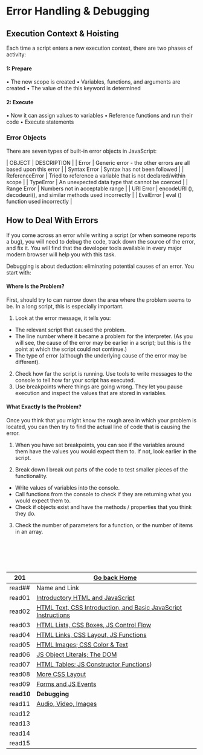 # Error Handling & Debugging

## Execution Context & Hoisting

Each time a script enters a new execution context, there are two phases of activity:

#### 1: Prepare

• The new scope is created
• Variables, functions, and arguments are created
• The value of the this keyword is determined

#### 2: Execute

• Now it can assign values to variables
• Reference functions and run their code
• Execute statements

### Error Objects

There are seven types of built-in error objects in JavaScript:

| OBJECT | DESCRIPTION |
| Error | Generic error - the other errors are all based upon this error |
| Syntax Error | Syntax has not been followed |
| ReferenceError | Tried to reference a variable that is not declared/within scope |
| TypeError | An unexpected data type that cannot be coerced |
| Range Error | Numbers not in acceptable range |
| URI Error | encodeURI (), decodeuri(), and similar methods used incorrectly |
| EvalError | eval () function used incorrectly |


## How to Deal With Errors

If you come across an error while writing a script (or when someone reports a bug), you will need to debug the code, track down the source of the error, and fix it.
You will find that the developer tools available in every major modern browser will help you with this task.

Debugging is about deduction: eliminating potential causes of an error. You start with:

#### Where Is the Problem?

First, should try to can narrow down the area where the problem seems to be. In a long script, this is especially important.

1. Look at the error message, it tells you:

- The relevant script that caused the problem.
- The line number where it became a problem for the interpreter. (As you will see, the cause of the error may be earlier in a script; but this is the point at which the script could not continue.)
- The type of error (although the underlying cause of the error may be different).

2. Check how far the script is running. Use tools to write messages to the console to tell how far your script has executed.
3. Use breakpoints where things are going wrong. They let you pause execution and inspect the values that are stored in variables.

#### What Exactly Is the Problem?
Once you think that you might know the rough area in which your problem is located, you can then try to find the actual line of code that is causing the error.

1. When you have set breakpoints, you can see if the variables around them have the values you would expect them to. If not, look earlier in the script.

2. Break down I break out parts of the code to test smaller pieces of the functionality.
- Write values of variables into the console.
- Call functions from the console to check if they are returning what you would expect them to.
- Check if objects exist and have the methods / properties that you think they do.

3. Check the number of parameters for a function, or the number of items in an array.


<br/><br/> 
<br/><br/>  



|201| [Go back Home](https://suhaib-ersan.github.io/reading-notes/) |
|-|-|
| read## | Name and Link |
| read01 | [Introductory HTML and JavaScript](https://suhaib-ersan.github.io/reading-notes/201/read01) |
| read02 | [HTML Text, CSS Introduction, and Basic JavaScript Instructions](https://suhaib-ersan.github.io/reading-notes/201/read02) |
| read03 | [HTML Lists, CSS Boxes, JS Control Flow](https://suhaib-ersan.github.io/reading-notes/201/read03) |
| read04 | [HTML Links, CSS Layout, JS Functions](https://suhaib-ersan.github.io/reading-notes/201/read04) |
| read05 | [HTML Images; CSS Color & Text](https://suhaib-ersan.github.io/reading-notes/201/read05) |
| read06 | [JS Object Literals; The DOM](https://suhaib-ersan.github.io/reading-notes/201/read06) |
| read07 | [HTML Tables; JS Constructor Functions](https://suhaib-ersan.github.io/reading-notes/201/read07)) |
| read08 | [More CSS Layout](https://suhaib-ersan.github.io/reading-notes/201/read08) |
| read09 | [Forms and JS Events](https://suhaib-ersan.github.io/reading-notes/201/read09) |
| **read10** | **Debugging** |
| read11 | [Audio, Video, Images](https://suhaib-ersan.github.io/reading-notes/201/read11) |
| read12 | [](https://suhaib-ersan.github.io/reading-notes/201/read12) |
| read13 | [](https://suhaib-ersan.github.io/reading-notes/201/read13) |
| read14 | [](https://suhaib-ersan.github.io/reading-notes/201/read14) |
| read15 | [](https://suhaib-ersan.github.io/reading-notes/201/read15) |